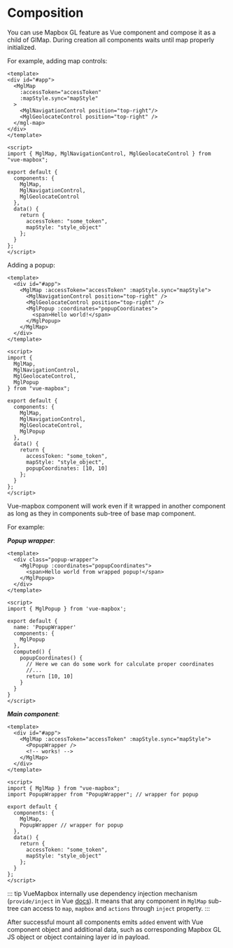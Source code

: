 # Composition

You can use Mapbox GL feature as Vue component and compose it as a child of GlMap. During creation all components waits until map properly initialized.

For example, adding map controls:

```vue
<template>
<div id="#app">
  <MglMap
    :accessToken="accessToken"
    :mapStyle.sync="mapStyle"
  >
    <MglNavigationControl position="top-right"/>
    <MglGeolocateControl position="top-right" />
  </mgl-map>
</div>
</template>

<script>
import { MglMap, MglNavigationControl, MglGeolocateControl } from "vue-mapbox";

export default {
  components: {
    MglMap,
    MglNavigationControl,
    MglGeolocateControl
  },
  data() {
    return {
      accessToken: "some_token",
      mapStyle: "style_object"
    };
  }
};
</script>
```

Adding a popup:

```vue
<template>
  <div id="#app">
    <MglMap :accessToken="accessToken" :mapStyle.sync="mapStyle">
      <MglNavigationControl position="top-right" />
      <MglGeolocateControl position="top-right" />
      <MglPopup :coordinates="popupCoordinates">
        <span>Hello world!</span>
      </MglPopup>
    </MglMap>
  </div>
</template>

<script>
import {
  MglMap,
  MglNavigationControl,
  MglGeolocateControl,
  MglPopup
} from "vue-mapbox";

export default {
  components: {
    MglMap,
    MglNavigationControl,
    MglGeolocateControl,
    MglPopup
  },
  data() {
    return {
      accessToken: "some_token",
      mapStyle: "style_object",
      popupCoordinates: [10, 10]
    };
  }
};
</script>
```

Vue-mapbox component will work even if it wrapped in another component as long as they in components sub-tree of base map component.

For example:

**_Popup wrapper_**:

```vue
<template>
  <div class="popup-wrapper">
    <MglPopup :coordinates="popupCoordinates">
      <span>Hello world from wrapped popup!</span>
    </MglPopup>
  </div>
</template>

<script>
import { MglPopup } from 'vue-mapbox';

export default {
  name: 'PopupWrapper'
  components: {
    MglPopup
  },
  computed() {
    popupCoordinates() {
      // Here we can do some work for calculate proper coordinates
      //...
      return [10, 10]
    }
  }
}
</script>
```

**_Main component_**:

```vue
<template>
  <div id="#app">
    <MglMap :accessToken="accessToken" :mapStyle.sync="mapStyle">
      <PopupWrapper />
      <!-- works! -->
    </MglMap>
  </div>
</template>

<script>
import { MglMap } from "vue-mapbox";
import PopupWrapper from "PopupWrapper"; // wrapper for popup

export default {
  components: {
    MglMap,
    PopupWrapper // wrapper for popup
  },
  data() {
    return {
      accessToken: "some_token",
      mapStyle: "style_object"
    };
  }
};
</script>
```

::: tip
VueMapbox internally use dependency injection mechanism (`provide/inject` in Vue [docs](https://vuejs.org)). It means that any component in `MglMap` sub-tree can access to `map`, `mapbox` and `actions` through `inject` property.
:::

After successful mount all components emits `added` envent with Vue component object and additional data, such as corresponding Mapbox GL JS object or object containing layer id in payload.
